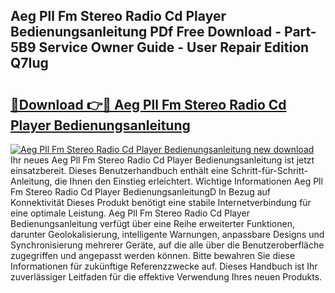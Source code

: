 ## Aeg Pll Fm Stereo Radio Cd Player Bedienungsanleitung PDf Free Download - Part-5B9 Service Owner Guide - User Repair Edition Q7Iug

# <h2><a href="http://df1abjz.blite.top/?on=Aeg+Pll+Fm+Stereo+Radio+Cd+Player+Bedienungsanleitung">🔗Download 👉🔴 Aeg Pll Fm Stereo Radio Cd Player Bedienungsanleitung</a></h2>

[![Aeg Pll Fm Stereo Radio Cd Player Bedienungsanleitung new download](https://i.imgur.com/lujVjoI.png)](http://df1abjz.blite.top/?on=Aeg+Pll+Fm+Stereo+Radio+Cd+Player+Bedienungsanleitung)
Ihr neues Aeg Pll Fm Stereo Radio Cd Player Bedienungsanleitung ist jetzt einsatzbereit. Dieses Benutzerhandbuch enthält eine Schritt-für-Schritt-Anleitung, die Ihnen den Einstieg erleichtert. Wichtige Informationen Aeg Pll Fm Stereo Radio Cd Player BedienungsanleitungD In Bezug auf Konnektivität Dieses Produkt benötigt eine stabile Internetverbindung für eine optimale Leistung. Aeg Pll Fm Stereo Radio Cd Player Bedienungsanleitung verfügt über eine Reihe erweiterter Funktionen, darunter Geolokalisierung, intelligente Warnungen, anpassbare Designs und Synchronisierung mehrerer Geräte, auf die alle über die Benutzeroberfläche zugegriffen und angepasst werden können. Bitte bewahren Sie diese Informationen für zukünftige Referenzzwecke auf. Dieses Handbuch ist Ihr zuverlässiger Leitfaden für die effektive Verwendung Ihres neuen Produkts.
